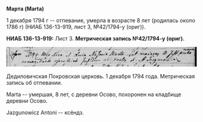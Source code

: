 **Марта (Marta)**

1 декабря 1794 г -- отпевание, умерла в возрасте 8 лет (родилась около
1786 г) (НИАБ 136-13-919, лист 3, №42/1794-у (ориг)).

**НИАБ 136-13-919:** Лист 3. **Метрическая запись №42/1794-у (ориг).**

![](./media/92a54d5df701647ca26fbafe87712bc586a794ae.png)

Дедиловичская Покровская церковь. 1 декабря 1794 года. Метрическая
запись об отпевании.

Marta -- умершая, 8 лет, с деревни Осово, похоронен на кладбище деревни
Осово.

Jazgunowicz Antoni -- ксёндз.
